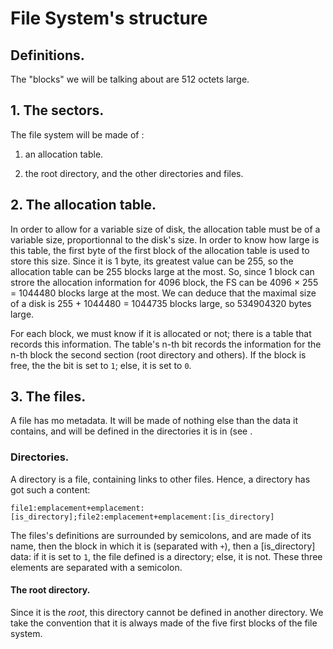 # File System's structure

## Definitions.

The "blocks" we will be talking about are 512 octets large.

## 1. The sectors.

The file system will be made of :

  1. an allocation table.
  
  2. the root directory, and the other directories and files.

## 2. The allocation table.

In order to allow for a variable size of disk, the allocation table must be of a variable size, proportionnal to the disk's size. In order to know how large is this table, the first byte of the first block of the allocation table is used to store this size. Since it is 1 byte, its greatest value can be 255, so the allocation table can be 255 blocks large at the most. So, since 1 block can strore the allocation information for 4096 block, the FS can be 4096 × 255 = 1044480 blocks large at the most. We can deduce that the maximal size of a disk is 255 + 1044480 = 1044735 blocks large, so 534904320 bytes large.

For each block, we must know if it is allocated or not; there is a table that records this information. The table's n-th bit records the information for the n-th block the second section (root directory and others). If the block is free, the the bit is set to `1`; else, it is set to `0`.

## 3. The files.

A file has mo metadata. It will be made of nothing else than the data it contains, and will be defined in the directories it is in (see .

### Directories.

A directory is a file, containing links to other files. Hence, a directory has got such a content:

```file1:emplacement+emplacement:[is_directory];file2:emplacement+emplacement:[is_directory]```

The files's definitions are surrounded by semicolons, and are made of its name, then the block in which it is (separated with `+`), then a \[is_directory] data: if it is set to `1`, the file defined is a directory; else, it is not. These three elements are separated with a semicolon.

#### The root directory.

Since it is the *root*, this directory cannot be defined in another directory. We take the convention that it is always made of the five first blocks of the file system.
